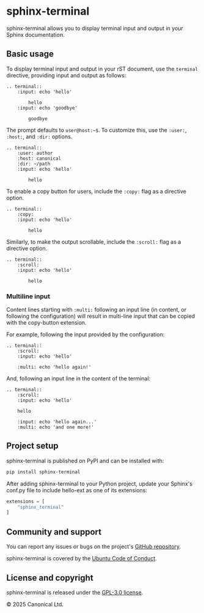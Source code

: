 # sphinx-terminal

sphinx-terminal allows you to display terminal input and output in your Sphinx
documentation.

## Basic usage

To display terminal input and output in your rST document, use the `terminal` directive,
providing input and output as follows:

```
.. terminal::
    :input: echo 'hello'

        hello
    :input: echo 'goodbye'

        goodbye

```

The prompt defaults to `user@host:~$`. To customize this, use the `:user:`, `:host:`,
and `:dir:` options.

```
.. terminal::
    :user: author
    :host: canonical
    :dir: ~/path
    :input: echo 'hello'

        hello

```

To enable a copy button for users, include the `:copy:` flag as a directive option.

```
.. terminal::
    :copy:
    :input: echo 'hello'

        hello

```

Similarly, to make the output scrollable, include the `:scroll:` flag as a directive option.

```
.. terminal::
    :scroll:
    :input: echo 'hello'

        hello

```

### Multiline input

Content lines starting with `:multi:` following an input line (in content, or
following the configuration) will result in multi-line input that can be copied
with the copy-button extension.

For example, following the input provided by the configuration:

```
.. terminal::
    :scroll:
    :input: echo 'hello'

    :multi: echo 'hello again!'
```

And, following an input line in the content of the terminal:

```
.. terminal::
    :scroll:
    :input: echo 'hello'

    hello

    :input: echo 'hello again...'
    :multi: echo 'and one more!'
```

## Project setup

sphinx-terminal is published on PyPI and can be installed with:

```bash
pip install sphinx-terminal
```

After adding sphinx-terminal to your Python project, update your Sphinx's conf.py file
to include hello-ext as one of its extensions:

```python
extensions = [
    "sphinx_terminal"
]
```

## Community and support

You can report any issues or bugs on the project's [GitHub
repository](https://github.com/canonical/sphinx-terminal).

sphinx-terminal is covered by the [Ubuntu Code of
Conduct](https://ubuntu.com/community/ethos/code-of-conduct).

## License and copyright

sphinx-terminal is released under the [GPL-3.0 license](LICENSE).

© 2025 Canonical Ltd.
